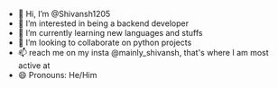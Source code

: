 - 👋 Hi, I’m @Shivansh1205
- 👀 I’m interested in being a backend developer
- 🌱 I’m currently learning new languages and stuffs
- 💞️ I’m looking to collaborate on python projects
- 📫 reach me on my insta @mainly_shivansh, that's where I am most active at
- 😄 Pronouns: He/Him

<!---
Shivansh1205/Shivansh1205 is a ✨ special ✨ repository because its `README.md` (this file) appears on your GitHub profile.
You can click the Preview link to take a look at your changes.
--->
